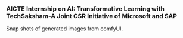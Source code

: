 ### AICTE Internship on AI: Transformative Learning with TechSaksham-A Joint CSR Initiative of Microsoft and SAP  
Snap shots of generated images from comfyUI.



